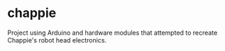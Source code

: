 # chappie
Project using Arduino and hardware modules that attempted to recreate Chappie's robot head electronics.
